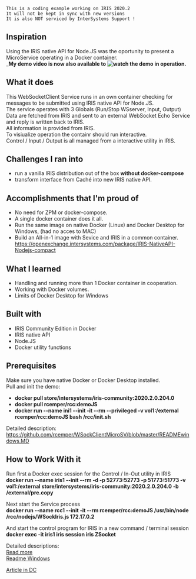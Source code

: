  ~~~
 This is a coding example working on IRIS 2020.2 
 It will not be kept in sync with new versions      
 It is also NOT serviced by InterSystems Support !   
~~~ 
## Inspiration
Using the IRIS native API for Node.JS was the oportunity to present a MicroService operating in a Docker container.  
___My demo video is now also available to ![watch the demo](https://youtu.be/dSV-0RJ5Olg) in operation.__   

## What it does
This WebSocketClient Service runs in an own container checking for messages to be submitted using IRIS native API for Node.JS.  
The service operates with 3 Globals (Run/Stop WSserver, Input, Output)  
Data are fetched from IRIS and sent to an external WebSocket Echo Service and reply is written back to IRIS.  
All information is provided from IRIS.  
To visiualize operation the containr should run interactive.  
Control / Input / Output is all managed from a interactive utility in IRIS.     

## Challenges I ran into
- run a vanilla IRIS distribution out of the box __without docker-compose__
- transform interface from Caché into new IRIS native API. 

## Accomplishments that I'm proud of
- No need for ZPM or docker-compose.  
- A single docker container does it all.  
- Run the same image on native Docker (Linux) and Docker Desktop for Windows,
  (had no acces to MAC)  
- Build an All-in-1 image with Sevice and IRIS in a common container.  
  https://openexchange.intersystems.com/package/IRIS-NativeAPI-Nodejs-compact

## What I learned
- Handling and running more than 1 Docker container in cooperation.  
- Working with Docker volumes.  
- Limits of Docker Desktop for Windows    

## Built with
- IRIS Community Edition in Docker  
- IRIS native API  
- Node.JS  
- Docker utility functions

## Prerequisites
Make sure you have native Docker or Docker Desktop installed.  
Pull and init the demo:  

- __docker pull store/intersystems/iris-community:2020.2.0.204.0__  
- __docker pull rcemper/rcc:demoJS__   
- __docker run --name ini1 --init -it --rm --privileged -v vol1:/external rcemper/rcc:demoJS bash /rcc/init.sh__   

Detailed description: https://github.com/rcemper/WSockClientMicroSV/blob/master/READMEwindows.MD

## How to Work With it
Run first a Docker exec session for the Control / In-Out utility in IRIS     
__docker run --name iris1 --init --rm -d -p 52773:52773 -p 51773:51773 -v vol1:/external store/intersystems/iris-community:2020.2.0.204.0 -b /external/pre.copy__  

Next start the Service process   
__docker run --name rcc1 --init -it --rm rcemper/rcc:demoJS /usr/bin/node /rcc/nodejs/WSockIris.js 172.17.0.2__ 

And start the control program for IRIS in a new command / terminal session   
__docker exec -it iris1 iris session iris ZSocket__

Detailed descriptions:    
[Read more](https://github.com/rcemper/WSockClientMicroSV/blob/master/READMORE.md)    
[Readme Windows](https://github.com/rcemper/WSockClientMicroSV/blob/master/READMEwindows.MD)  

[Article in DC](https://community.intersystems.com/post/websocket-client-js-iris-native-api-docker-micro-server)
